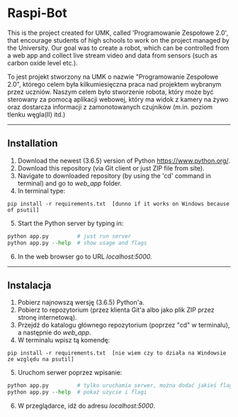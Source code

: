 # Raspi-Bot
This is the project created for UMK, called 'Programowanie Zespołowe 2.0', that encourage students of high schools to work on the project managed by the University. Our goal was to create a robot, which can be controlled from a web app and collect live stream video and data from sensors (such as carbon oxide level etc.).

To jest projekt stworzony na UMK o nazwie "Programowanie Zespołowe 2.0", którego celem była kilkumiesięczna praca nad projektem wybranym przez uczniów.
Naszym celem było stworzenie robota, który może być sterowany za pomocą aplikacji webowej, który ma widok z kamery na żywo oraz dostarcza informacji z zamonotowanych czujników (m.in. poziom tlenku węgla(II) itd.)

***
## Installation 
1. Download the newest (3.6.5) version of Python https://www.python.org/.
2. Download this repository (via Git client or just ZIP file from site).
3. Navigate to downloaded repository (by using the 'cd' command in terminal) and go to *web_app* folder.
4. In terminal type: 
```
pip install -r requirements.txt  [dunno if it works on Windows because of psutil]
```
5. Start the Python server by typing in:
```python
python app.py         # just run server 
python app.py --help  # show usage and flags 
```
6. In the web browser go to URL *localhost:5000*.

***
## Instalacja 
1. Pobierz najnowszą wersję (3.6.5) Python'a.
2. Pobierz to repozytorium (przez klienta Git'a albo jako plik ZIP przez stronę internetową).
3. Przejdź do katalogu głównego repozytorium (poprzez "cd" w terminalu), a następnie do *web_app*.
4. W terminalu wpisz tą komendę: 
```
pip install -r requirements.txt  [nie wiem czy to działa na Windowsie ze względu na psutil]
```
5. Uruchom serwer poprzez wpisanie:
```python
python app.py         # tylko uruchamia serwer, można dodać jakieś flagi 
python app.py --help  # pokaż użycie i flagi
```
6. W przeglądarce, idź do adresu *localhost:5000*. 
